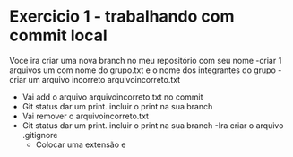 # Exercicio 1 - trabalhando com commit local

Voce ira criar uma nova branch no meu repositório com seu nome 
-criar 1 arquivos um com nome do grupo.txt e o nome dos integrantes do grupo
-criar um arquivo incorreto arquivoincorreto.txt 
- Vai add o arquivo arquivoincorreto.txt  no commit 
- Git status dar um print. incluir o print na sua branch
- Vai remover o arquivoincorreto.txt 
- Git status dar um print. incluir o print na sua branch
-Ira criar o arquivo .gitignore
	- Colocar uma extensão  e